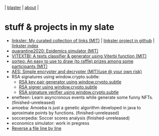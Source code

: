 | [blaster](blaster.md) | [about](about.md) | 

# stuff & projects in my slate

* [linkster: My curated collection of links (MIT)](https://rafaelaznar.github.io/linkster/) | [linkster project in github](https://github.com/rafaelaznar/linkster) | [linkster index](https://github.com/rafaelaznar/linkster/blob/main/README.md)
* [quarantine2020: Epidemics simulator (MIT)](https://rafaelaznar.github.io/quarantine2020/)
* [VITEXTBI: A texts classifier & generator using Viterbi function (MIT)](https://rafaelaznar.github.io/vitextbi/)
* [sorteo: An easy to use to draw (to raffle) prizes among some participants (MIT)](https://rafaelaznar.github.io/sorteo/)
* [AES: Simple encrypter and decrypter (MIT)(use @ your own risk)](https://rafaelaznar.github.io/aes/)
* RSA signatures using window.crypto.subtle:
  * [RSA key pair generator using window.crypto.subtle](https://rafaelaznar.github.io/RSAKeys/)
  * [RSA signer using window.crypto.subtle](https://rafaelaznar.github.io/RSAsigner/)
  * [RSA signature verifier using window.crypto.subtle](https://rafaelaznar.github.io/RSAverifier/)
* enefteen: Learn asyncronous events while generate some funny NFTs. (finished-unreleased)
* amoeba: Amoeba is just a genetic algorithm developed in java to aproximate points by functions. (finished-unreleased)
* soccerpedia: Soccer scores analysis (finished-unreleased)
* economics simulator: work in pregress
* [Reverse a file line by line](https://rafaelaznar.github.io/bottic/)

<!--

## posts examples

* [first post](posts/2023.01.23.01.md)
* [second post](posts/2023.01.23.02.md)
-->
